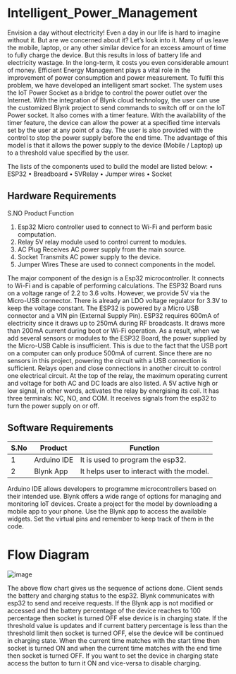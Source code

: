# Intelligent_Power_Management

Envision a day without electricity! Even a day in our life is hard to imagine without it. But are we concerned about it? Let’s look into it. Many of us leave the mobile, laptop, or any other similar device for an excess amount of time to fully charge the device. But this results in loss of battery life and electricity wastage. In the long-term, it costs you even considerable amount of money. Efficient Energy Management plays a vital role in the improvement of power consumption and power measurement. To fulfil this problem, we have developed an intelligent smart socket. The system uses the IoT Power Socket as a bridge to control the power outlet over the Internet. With the integration of Blynk cloud technology, the user can use the customized Blynk project to send commands to switch off or on the IoT Power socket. It also comes with a timer  feature. With the availability of the timer feature, the device can allow the power at a specified time intervals set by the user at any point of a day. The user is also provided with the control to stop the power supply before the end time. The advantage of this model is that it allows the power supply to the device (Mobile / Laptop) up to a threshold value specified by the user.


The lists of the components used to build the model are listed below:
• ESP32
• Breadboard
• 5VRelay
• Jumper wires
• Socket

## Hardware Requirements
S.NO Product Function
1. Esp32 Micro controller used to connect to Wi-Fi and perform basic computation.
2. Relay 5V relay module used to control current to modules.
3. AC Plug Receives AC power supply from the main source.
4. Socket Transmits AC power supply to the device.
5. Jumper Wires These are used to connect components in the model.

The major component of the design is a Esp32 microcontroller. It connects to Wi-Fi and is capable of performing calculations. The ESP32 Board runs on a voltage range of 2.2 to 3.6 volts. However, we provide 5V via the Micro-USB connector. There is already an LDO voltage regulator for 3.3V to keep the voltage constant. The ESP32 is powered by a Micro USB connector and a VIN pin (External Supply Pin). ESP32 requires 600mA of electricity since it draws up to 250mA during RF broadcasts. It draws more than 200mA current during boot or Wi-Fi operation. As a result, when we add several sensors or modules to the ESP32 Board, the power supplied by the Micro-USB Cable is insufficient. This is due to the fact that the USB port on a computer can only produce 500mA of current. Since there are no sensors in this project, powering the circuit with a USB connection is sufficient. Relays open and close connections in another circuit to control one electrical circuit. At the top of the relay, the maximum operating current and voltage for both AC and DC loads are also listed. A 5V active high or low signal, in other words, activates the relay by energising its coil. It has three terminals: NC, NO, and COM. It receives signals from the esp32 to turn the power
supply on or off. 


## Software Requirements

| S.No  | Product | Function  |
| ------------- | ------------- | ------------- |
| 1  | Arduino IDE  | It is used to program the esp32.  | 
| 2  | Blynk App  | It helps user to interact with the model. | 


Arduino IDE allows developers to programme microcontrollers based on their intended use. Blynk offers a wide range of options for managing and monitoring IoT devices. Create a project for the model by downloading a mobile app to your phone. Use the Blynk app to access the available widgets. Set the virtual pins and remember to keep track of them in the code.

# Flow Diagram

![image](https://github.com/saiteja-kothakota/Intelligent_Power_Management/assets/68795720/ddd7f062-da87-41e0-bb38-fd760dede950)

The above flow chart gives us the sequence of actions done. Client sends the battery and charging status to the esp32. Blynk communicates with esp32 to send and receive requests. If the Blynk app is not modified or accessed and the battery percentage of the device reaches to 100 percentage then socket is turned OFF else device is in charging state. If the threshold value is updates and if current battery percentage is less than the threshold limit then socket is turned OFF, else the device will be continued in charging state. When the current time matches with the start time then socket is turned ON and when the current time matches with the end time then socket is turned OFF. If you want to set the device in charging state access the button to turn it ON and vice-versa to disable charging. 
